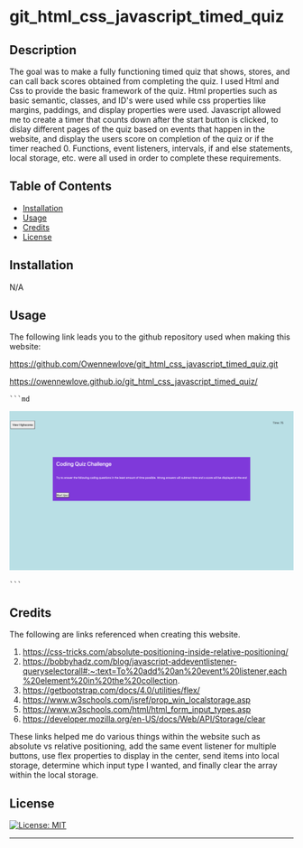 # git_html_css_javascript_timed_quiz

## Description

The goal was to make a fully functioning timed quiz that shows, stores, and can call back scores obtained from completing the quiz. I used Html and Css to provide the basic framework of the quiz. Html properties such as basic semantic, classes, and ID's were used while css properties like margins, paddings, and display properties were used. Javascript allowed me to create a timer that counts down after the start button is clicked, to dislay different pages of the quiz based on events that happen in the website, and display the users score on completion of the quiz or if the timer reached 0. Functions, event listeners, intervals, if and else statements, local storage, etc. were all used in order to complete these requirements.






## Table of Contents


- [Installation](#installation)
- [Usage](#usage)
- [Credits](#credits)
- [License](#license)

## Installation

N/A

## Usage

The following link leads you to the github repository used when making this website:

https://github.com/Owennewlove/git_html_css_javascript_timed_quiz.git

https://owennewlove.github.io/git_html_css_javascript_timed_quiz/

    ```md
![alt text](./assets/images/Screen%20Shot%202022-06-03%20at%203.10.24%20PM.png)

    ```


## Credits

The following are links referenced when creating this website. 

1. https://css-tricks.com/absolute-positioning-inside-relative-positioning/
2. https://bobbyhadz.com/blog/javascript-addeventlistener-queryselectorall#:~:text=To%20add%20an%20event%20listener,each%20element%20in%20the%20collection.
3. https://getbootstrap.com/docs/4.0/utilities/flex/
4. https://www.w3schools.com/jsref/prop_win_localstorage.asp
5. https://www.w3schools.com/html/html_form_input_types.asp
6. https://developer.mozilla.org/en-US/docs/Web/API/Storage/clear

These links helped me do various things within the website such as absolute vs relative positioning, add the same event listener for multiple buttons, use flex properties to display in the center, send items into local storage, determine which input type I wanted, and finally clear the array within the local storage.



## License

[![License: MIT](https://img.shields.io/badge/License-MIT-yellow.svg)](https://opensource.org/licenses/MIT)

---
